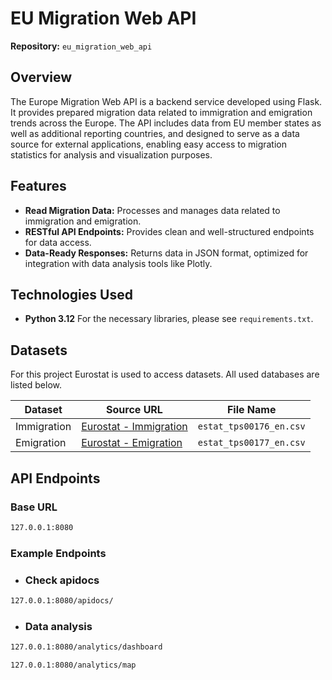 # EU Migration Web API
**Repository:** `eu_migration_web_api`

## Overview

The Europe Migration Web API is a backend service developed using Flask. It provides prepared migration data related to immigration and emigration trends across the Europe. The API includes data from EU member states as well as additional reporting countries, and designed to serve as a data source for external applications, enabling easy access to migration statistics for analysis and visualization purposes.

## Features

- **Read Migration Data:** Processes and manages data related to immigration and emigration.
- **RESTful API Endpoints:** Provides clean and well-structured endpoints for data access.
- **Data-Ready Responses:** Returns data in JSON format, optimized for integration with data analysis tools like Plotly.

## Technologies Used

- **Python 3.12**
For the necessary libraries, please see `requirements.txt`. 

## Datasets

For this project Eurostat is used to access datasets. All used databases are listed below. 

| Dataset       | Source URL                                                                                     | File Name                   |
| ------------- | --------------------------------------------------------------------------------------------- | --------------------------- |
| Immigration   | [Eurostat - Immigration](https://ec.europa.eu/eurostat/databrowser/product/page/tps00176)     | `estat_tps00176_en.csv`     |
| Emigration    | [Eurostat - Emigration](https://ec.europa.eu/eurostat/databrowser/product/page/tps00177)      | `estat_tps00177_en.csv`     |

## API Endpoints

### Base URL

```sh
127.0.0.1:8080
```
### Example Endpoints

- ### Check apidocs 

```sh
127.0.0.1:8080/apidocs/
```

- ### Data analysis 

```sh
127.0.0.1:8080/analytics/dashboard
```

```sh
127.0.0.1:8080/analytics/map
```


